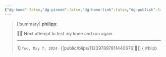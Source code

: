 ```yaml
---
{"dg-home":false,"dg-pinned":false,"dg-home-link":false,"dg-publish":true,"tags":["dgblip"],"disabled rules":["yaml-title","yaml-title-alias","file-name-heading"],"title":"philipp on mastodon @ 2024-05-07","created-date":"2024-05-07T04:23:33","id":112397897811440670,"updated-date":"2025-05-02T08:50:44","dg-path":"blips/112397897811440676.md","permalink":"/blips/112397897811440676/","dgPassFrontmatter":true}
---
```


> [!summary] **philipp**:
>
> 🏃‍♂️ Next attempt to test my knee and run again.
> - - -
>
> 🗓️ `Tue, May 7, 2024` · [[public/blips/112397897811440676\|🔗]]
{ #blip}

